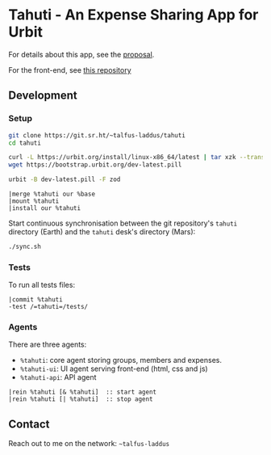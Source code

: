 # Tahuti - An Expense Sharing App for Urbit

For details about this app, see the [proposal](./proposal.md).

For the front-end, see [this repository](https://git.sr.ht/~talfus-laddus/tahuti-website)

## Development

### Setup

```bash
git clone https://git.sr.ht/~talfus-laddus/tahuti
cd tahuti

curl -L https://urbit.org/install/linux-x86_64/latest | tar xzk --transform='s/.*/urbit/g'
wget https://bootstrap.urbit.org/dev-latest.pill

urbit -B dev-latest.pill -F zod
```

```dojo
|merge %tahuti our %base
|mount %tahuti
|install our %tahuti
```

Start continuous synchronisation between the git repository's `tahuti` directory (Earth) and the `tahuti` desk's directory (Mars):

```bash
./sync.sh
```

### Tests

To run all tests files:

```dojo
|commit %tahuti
-test /=tahuti=/tests/
```

### Agents

There are three agents:

- `%tahuti`: core agent storing groups, members and expenses.
- `%tahuti-ui`: UI agent serving front-end (html, css and js)
- `%tahuti-api`: API agent

```dojo
|rein %tahuti [& %tahuti]  :: start agent
|rein %tahuti [| %tahuti]  :: stop agent
```

## Contact

Reach out to me on the network: `~talfus-laddus`
